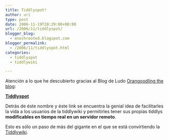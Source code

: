 ```yaml
---
title: Tiddlyspot!
author: uri
type: post
date: 2006-11-19T20:29:00+00:00
url: /2006/11/tiddlyspot/
blogger_blog:
  - enochrooted.blogspot.com
blogger_permalink:
  - /2006/11/tiddlyspot.html
categories:
  - tiddlyspot
  - tiddlywiki

---
```

Atención a lo que he descubierto gracias al Blog de Ludo [Orangoodling the blog][1]:

<span style="font-weight:bold;"><a href="http://www.tiddlyspot.com">Tiddlyspot</a></span>

Detrás de éste nombre y éste link se encuentra la genial idea de facilitarles la vida a los usuarios de la tiddlywiki y permitirles tener sus propias tiddlys <span style="font-weight:bold;">modificables en tiempo real en un servidor remoto</span>.

Esto es sólo un paso de más del gigante en el que se está convirtiendo la [Tiddlywiki][2].

 [1]: http://orangoodling.blogspot.com/
 [2]: http://www.tiddlywiki.com